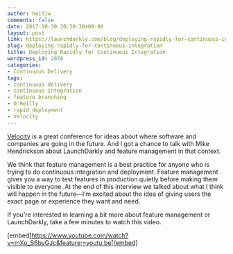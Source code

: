 ```yaml
---
author: heidiw
comments: false
date: 2017-10-30 20:30:30+00:00
layout: post
link: https://launchdarkly.com/blog/deploying-rapidly-for-continuous-integration/
slug: deploying-rapidly-for-continuous-integration
title: Deploying Rapidly for Continuous Integration
wordpress_id: 2078
categories:
- Continuous Delivery
tags:
- continuous delivery
- continuous integration
- feature branching
- O'Reilly
- rapid deployment
- Velocity
---
```


[Velocity](https://conferences.oreilly.com/velocity/vl-ny) is a great conference for ideas about where software and companies are going in the future. And I got a chance to talk with Mike Hendrickson about LaunchDarkly and feature management in that context. 

We think that feature management is a best practice for anyone who is trying to do continuous integration and deployment. Feature management gives you a way to test features in production quietly before making them visible to everyone. At the end of this interview we talked about what I think will happen in the future—I’m excited about the idea of giving users the exact page or experience they want and need.

If you're interested in learning a bit more about feature management or LaunchDarkly, take a few minutes to watch this video.

[embed]https://www.youtube.com/watch?v=mXo_S6byGJc&feature;=youtu.be[/embed]
